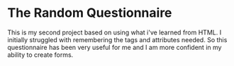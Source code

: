 # The Random Questionnaire

This is my second project based on using what i've learned from HTML. I initially struggled with remembering the tags and attributes needed. So this questionnaire has been very useful for me and I am more confident in my ability to create forms.